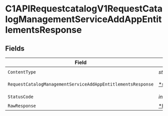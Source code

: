 # C1APIRequestcatalogV1RequestCatalogManagementServiceAddAppEntitlementsResponse


## Fields

| Field                                                                                                                                                 | Type                                                                                                                                                  | Required                                                                                                                                              | Description                                                                                                                                           |
| ----------------------------------------------------------------------------------------------------------------------------------------------------- | ----------------------------------------------------------------------------------------------------------------------------------------------------- | ----------------------------------------------------------------------------------------------------------------------------------------------------- | ----------------------------------------------------------------------------------------------------------------------------------------------------- |
| `ContentType`                                                                                                                                         | *string*                                                                                                                                              | :heavy_check_mark:                                                                                                                                    | N/A                                                                                                                                                   |
| `RequestCatalogManagementServiceAddAppEntitlementsResponse`                                                                                           | [*shared.RequestCatalogManagementServiceAddAppEntitlementsResponse](../../models/shared/requestcatalogmanagementserviceaddappentitlementsresponse.md) | :heavy_minus_sign:                                                                                                                                    | Successful response                                                                                                                                   |
| `StatusCode`                                                                                                                                          | *int*                                                                                                                                                 | :heavy_check_mark:                                                                                                                                    | N/A                                                                                                                                                   |
| `RawResponse`                                                                                                                                         | [*http.Response](https://pkg.go.dev/net/http#Response)                                                                                                | :heavy_minus_sign:                                                                                                                                    | N/A                                                                                                                                                   |
